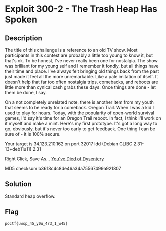 # Exploit 300-2 - The Trash Heap Has Spoken 
## Description
The title of this challenge is a reference to an old TV show. Most participants in this contest are probably a little too young to know it, but that's ok. To be honest, I've never really been one for nostalgia. The show was brilliant for my young self and I remember it fondly, but all things have their time and place. I've always felt bringing old things back from the past just made it feel all the more unremarkable. Like a pale imitation of itself. It doesn't help that far too often nostalgia trips, comebacks, and reboots are little more than cynical cash grabs these days. Once things are done - let them be done, I say.

On a not completely unrelated note, there is another item from my youth that seems to be ready for a comeback. Oregon Trail. When I was a kid I used to play for hours. Today, with the popularity of open-world survival games, I'd say it's time for an Oregon Trail reboot. In fact, I think I'll work on it myself and make a mint. Here's my first prototype. It's got a long way to go, obviously, but it's never too early to get feedback. One thing I can be sure of - it is 100% secure.

Your target is 34.123.210.162 on port 32017
ldd (Debian GLIBC 2.31-13+deb11u11) 2.31

Right Click, Save As... [You've Died of Dysentery](https://pointeroverflowctf.com/static/Exploit300-2)

MD5 checksum b3618c4c8de46a34a75567499a921807

## Solution
Standard heap overflow.

## Flag
`poctf{uwsp_45_y0u_4r3_1_w45}`

